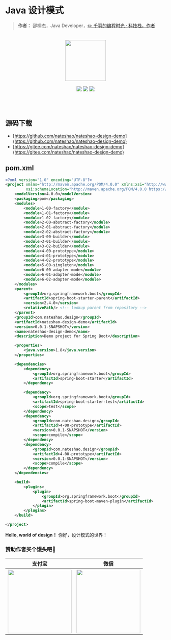 #  Java 设计模式

> **作者：** 邵桐杰，Java Developer，[:pencil2: 千羽的编程时光 · 科技栈，作者](https://nateshao.gitee.io)


<br/>

<div align="center">
    <a href="https://nateshao.gitee.io" style="text-decoration:none"><img src="https://bugstack.cn/assets/images/icon.svg" width="128px"></a>
</div>

<br/>  

<div align="center">
<a href="https://github.com/nateshao/nateshao-design-demo"><img src="https://badgen.net/github/license/nateshao/nateshao-design-demo?icon=github&color=4ab8a1"></a>
<a href="https://github.com/nateshao/nateshao-design-demo" target="_blank"><img src="https://bugstack.cn/assets/images/onlinebook.svg"></a>
<a href="https://s3.ax1x.com/2020/12/08/rpgPKO.jpg"><img src="https://img.shields.io/badge/%E5%85%AC%E4%BC%97%E5%8F%B7-%E5%8D%83%E7%BE%BD%E7%9A%84%E7%BC%96%E7%A8%8B%E6%97%B6%E5%85%89-brightgreen"></a>
</div>
<br/>
<br/>
<br/>  

## 源码下载

- [https://github.com/nateshao/nateshao-design-demo](https://github.com/nateshao/nateshao-design-demo)
- [https://gitee.com/nateshao/nateshao-design-demo](https://gitee.com/nateshao/nateshao-design-demo)

## pom.xml

```xml
<?xml version="1.0" encoding="UTF-8"?>
<project xmlns="http://maven.apache.org/POM/4.0.0" xmlns:xsi="http://www.w3.org/2001/XMLSchema-instance"
         xsi:schemaLocation="http://maven.apache.org/POM/4.0.0 https://maven.apache.org/xsd/maven-4.0.0.xsd">
    <modelVersion>4.0.0</modelVersion>
    <packaging>pom</packaging>
    <modules>
        <module>1-00-factory</module>
        <module>1-01-factory</module>
        <module>1-02-factory</module>
        <module>2-00-abstract-factory</module>
        <module>2-01-abstract-factory</module>
        <module>2-02-abstract-factory</module>
        <module>3-00-builder</module>
        <module>3-01-builder</module>
        <module>3-02-builder</module>
        <module>4-00-prototype</module>
        <module>4-01-prototype</module>
        <module>4-02-prototype</module>
        <module>5-00-singleton</module>
        <module>6-00-adapter-mode</module>
        <module>6-01-adapter-mode</module>
        <module>6-02-adapter-mode</module>
    </modules>
    <parent>
        <groupId>org.springframework.boot</groupId>
        <artifactId>spring-boot-starter-parent</artifactId>
        <version>2.4.0</version>
        <relativePath/> <!-- lookup parent from repository -->
    </parent>
    <groupId>com.nateshao.design</groupId>
    <artifactId>nateshao-design-demo</artifactId>
    <version>0.0.1-SNAPSHOT</version>
    <name>nateshao-design-demo</name>
    <description>Demo project for Spring Boot</description>

    <properties>
        <java.version>1.8</java.version>
    </properties>

    <dependencies>
        <dependency>
            <groupId>org.springframework.boot</groupId>
            <artifactId>spring-boot-starter</artifactId>
        </dependency>

        <dependency>
            <groupId>org.springframework.boot</groupId>
            <artifactId>spring-boot-starter-test</artifactId>
            <scope>test</scope>
        </dependency>
        <dependency>
            <groupId>com.nateshao.design</groupId>
            <artifactId>4-00-prototype</artifactId>
            <version>0.0.1-SNAPSHOT</version>
            <scope>compile</scope>
        </dependency>
        <dependency>
            <groupId>com.nateshao.design</groupId>
            <artifactId>4-00-prototype</artifactId>
            <version>0.0.1-SNAPSHOT</version>
            <scope>compile</scope>
        </dependency>
    </dependencies>

    <build>
        <plugins>
            <plugin>
                <groupId>org.springframework.boot</groupId>
                <artifactId>spring-boot-maven-plugin</artifactId>
            </plugin>
        </plugins>
    </build>

</project>
```



**Hello, world of design！** 你好，设计模式的世界！

### 赞助作者买个馒头吧💚

| 支付宝                                                       | 微信                                                         |
| ------------------------------------------------------------ | ------------------------------------------------------------ |
| <img width="200" height="200" src="https://nateshao.gitee.io/medias/reward/alipay.jpg"/> | <img width="200" height="200" src="https://nateshao.gitee.io/medias/reward/wechat.png"/> |




